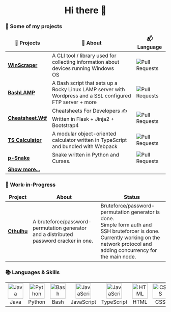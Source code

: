 <h1 align="center">Hi there 👋</h1>

### 📃 Some of my projects

<table align="" style="width: 100%">
    <thead align="center">
    <tr>
        <td><b>🎁 Projects</b></td>
        <td><b>🔖 About</b></td>
        <td><b>📬 Language</b></td>
    </tr>
    </thead>
    <tbody>
        <tr>
        <td><a href="https://github.com/blue-hexagon/WinScraper"><b>WinScraper</b></a></td>
        <td style="">A CLI tool / library used for collecting information about devices running Windows OS&nbsp;&nbsp;&nbsp;&nbsp;&nbsp;&nbsp;&nbsp;&nbsp;&nbsp;&nbsp;&nbsp;&nbsp;&nbsp;&nbsp;&nbsp;&nbsp;&nbsp;&nbsp;&nbsp;&nbsp;&nbsp;&nbsp;&nbsp;</td>
        <td><img alt="Pull Requests"
                 src="https://img.shields.io/github/languages/top/blue-hexagon/WinScraper?style=flat-square&labelColor=343b41"/>
        </td>
    </tr>
    <!--
    <tr>
        <td><a href="https://github.com/blue-hexagon/django-todo"><b>Django Todo</b></a></td>
        <td></td>>
        <td><img alt="Pull Requests"
                 src="https://img.shields.io/github/languages/top/blue-hexagon/django-todo?style=flat-square&labelColor=343b41"/>
        </td>
    </tr>
    -->
     <tr>
        <td><a href="https://github.com/blue-hexagon/BashLamp"><b>BashLAMP</b></a></td>
        <td>A Bash script that sets up a Rocky Linux LAMP server with Wordpress and a SSL configured FTP server + more</td>
        <td><img alt="Pull Requests"
                 src="https://img.shields.io/github/languages/top/blue-hexagon/BashLamp?style=flat-square&labelColor=343b41"/>
        </td>
    </tr>
    <tr>
        <td><a href="https://github.com/blue-hexagon/Cheatsheet"><b>Cheatsheet.Wtf</b></a></td>
        <td>Cheatsheets For Developers ✍ Written in Flask + Jinja2 + Bootstrap4</td>
        <td><img alt="Pull Requests"
                 src="https://img.shields.io/github/languages/top/blue-hexagon/Cheatsheet?style=flat-square&labelColor=343b41"/>
        </td>
    </tr>
    <tr>
        <td><a href="https://github.com/blue-hexagon/TS-Calculator"><b>TS Calculator</b></a></td>
        <td>A modular object-oriented calculator written in TypeScript and bundled with Webpack</td>
        <td><img alt="Pull Requests"
                 src="https://img.shields.io/github/languages/top/blue-hexagon/TS-Calculator?style=flat-square&labelColor=343b41"/>
        </td>
    </tr>
    <tr>
        <td><a href="https://github.com/blue-hexagon/p-Snake"><b>p-Snake</b></a></td>
        <td>Snake written in Python and Curses. </td>
        <td><img alt="Pull Requests"
                 src="https://img.shields.io/github/languages/top/blue-hexagon/p-Snake?style=flat-square&labelColor=343b41"/>
        </td>
    </tr>
    <tr>
        <td><a href="https://github.com/blue-hexagon?tab=repositories"><b>Show more...</b></a></td>
    </tr>
    </tbody>
</table>


### 📃 Work-in-Progress
<table align="" style="width: 100%">
    <thead align="center">
    <tr border: none;>
        <td><b>Project</b></td>
        <td><b>About</b></td>
        <td><b>Status</b></td>
    </tr>
    </thead>
    <tbody>
    <tr>
        <td align="center">
        <a href="https://github.com/blue-hexagon/Cthulhu"><b>Cthulhu</b></a>
        </td>
        <td>
            A bruteforce/password-permutation generator and a distributed password cracker in one.
        </td>
        <td>
            Bruteforce/password-permutation generator is done.<br>Simple form auth and SSH bruteforcer is done.<br>Currently working on the network protocol and adding concurrency for the main node.
        </td>
    </tr>
    </tbody>
</table>

### 📚 Languages & Skills
<table align="" style="width: 100%">
    <tr>
        <td align="center" width="96">
            <a href="#">
                <img src="https://github.com/abranhe/programming-languages-logos/blob/master/src/java/java_128x128.png?raw=true"
                     width="48" height="48" alt="Java"/>
            </a>
            <br>Java
        </td>
        <td align="center" width="96">
            <a href="#">
                <img src="https://github.com/abranhe/programming-languages-logos/blob/master/src/python/python_128x128.png?raw=true"
                     width="48" height="48" alt="Python"/>
            </a>
            <br>Python
        </td>
        <td align="center" width="96">
            <a href="#">
                <img src="https://upload.wikimedia.org/wikipedia/commons/2/20/Bash_Logo_black_and_white_icon_only.svg?raw=true"
                     width="48" height="48" alt="Bash"/>
            </a>
            <br>Bash
        </td>
        <td align="center" width="96">
            <a href="#">
                <img src="https://github.com/abranhe/programming-languages-logos/blob/master/src/javascript/javascript_128x128.png?raw=true"
                     width="48" height="48" alt="JavaScript"/>
            </a>
            <br>JavaScript
        </td>
        <td align="center" width="96">
            <a href="#">
                <img src="https://upload.wikimedia.org/wikipedia/commons/thumb/4/4c/Typescript_logo_2020.svg/240px-Typescript_logo_2020.svg.png"
                     width="48" height="48" alt="JavaScript"/>
            </a>
            <br>TypeScript
        </td>
        <td align="center" width="96">
            <a href="#">
                <img src="https://github.com/abranhe/programming-languages-logos/blob/master/src/html/html_128x128.png?raw=true"
                     width="48" height="48" alt="HTML"/>
            </a>
            <br>HTML
        </td>
        <td align="center" width="96">
            <a href="#">
                <img src="https://github.com/abranhe/programming-languages-logos/blob/master/src/css/css_128x128.png?raw=true"
                     width="48" height="48" alt="CSS"/>
            </a>
            <br>CSS
        </td>
        <td align="center" width="96">
            <a href="#">
                <img src="https://sangeeta.io/images/tech-stack/django.png" width="48" height="48" alt="Django"/>
            </a>
            <br>Django
        </td>
        <td align="center" width="96">
            <a href="#">
                <img src="https://flask.palletsprojects.com/en/1.1.x/_static/flask-icon.png" width="48" height="48" alt="Flask"/>
            </a>
            <br>Flask
        </td>
        <td align="center" width="96">
            <a href="#">
                <img src="https://pbs.twimg.com/profile_images/993555605078994945/Yr-pWI4G_400x400.jpg" width="48" height="48" alt="Dart"/>
            </a>
            <br>Dart
        </td>
        <td align="center" width="96">
            <a href="#">
                <img src="https://play-lh.googleusercontent.com/5e7z5YCt7fplN4qndpYzpJjYmuzM2WSrfs35KxnEw-Ku1sClHRWHoIDSw3a3YS5WpGcI" width="48" height="48" alt="Dart"/>
            </a>
            <br>Flutter
        </td>
    </tr>

</table>
<br>



